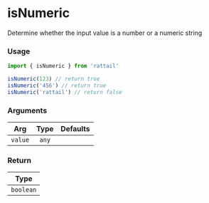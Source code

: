 # isNumeric

Determine whether the input value is a number or a numeric string

### Usage

```ts
import { isNumeric } from 'rattail'

isNumeric(123) // return true
isNumeric('456') // return true
isNumeric('rattail') // return false
```

### Arguments

| Arg     | Type  | Defaults |
| ------- | :---: | -------: |
| `value` | `any` |          |

### Return

|   Type    |
| :-------: |
| `boolean` |
